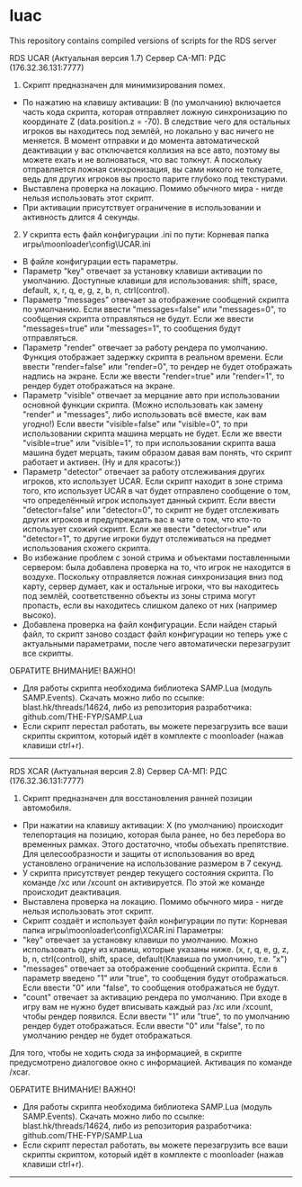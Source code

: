 # luac
This repository contains compiled versions of scripts for the RDS server

RDS UCAR (Актуальная версия 1.7)
Сервер СА-МП: РДС (176.32.36.131:7777)
1. Скрипт предназначен для минимизирования помех.
- По нажатию на клавишу активации: B (по умолчанию) включается часть кода скрипта, которая отправляет ложную синхронизацию по координате Z (data.position.z = -70).
В следствие чего для остальных игроков вы находитесь под землёй, но локально у вас ничего не меняется. В момент отправки и до момента автоматической деактивации
у вас отключается коллизия на все авто, поэтому вы можете ехать и не волноваться, что вас толкнут. А поскольку отправляется ложная синхронизация, вы сами никого не толкаете,
ведь для других игроков вы просто парите глубоко под текстурами.
- Выставлена проверка на локацию. Помимо обычного мира - нигде нельзя использовать этот скрипт.
- При активации присутствует ограничение в использовании и активность длится 4 секунды.
2. У скрипта есть файл конфигурации .ini по пути: Корневая папка игры\moonloader\config\UCAR.ini
- В файле конфигурации есть параметры.
- Параметр "key" отвечает за установку клавиши активации по умолчанию.
Доступные клавиши для использования: shift, space, default, x, r, q, e, g, z, b, n, ctrl(control).
- Параметр "messages" отвечает за отображение сообщений скрипта по умолчанию.
Если ввести "messages=false" или "messages=0", то сообщения скрипта отправляться не будут. Если же ввести "messages=true" или "messages=1", то сообщения будут отправляться.
- Параметр "render" отвечает за работу рендера по умолчанию. Функция отображает задержку скрипта в реальном времени.
Если ввести "render=false" или "render=0", то рендер не будет отображать надпись на экране. Если же ввести "render=true" или "render=1", то рендер будет отображаться на экране.
- Параметр "visible" отвечает за мерцание авто при использовании основной функции скрипта. (Можно использовать как замену "render" и "messages", либо использовать всё вместе, как вам угодно!)
Если ввести "visible=false" или "visible=0", то при использовании скрипта машина мерцать не будет. Если же ввести "visible=true" или "visible=1", то при использовании скрипта ваша машина будет мерцать, таким образом давая вам понять, что скрипт работает и активен. (Ну и для красоты:))
- Параметр "detector" отвечает за работу отслеживания других игроков, кто использует UCAR. Если скрипт находит в зоне стрима того, кто использует UCAR в чат будет отправлено сообщение о том, что определённый игрок использует данный скрипт.
Если ввести "detector=false" или "detector=0", то скрипт не будет отслеживать других игроков и предупреждать вас в чате о том, что кто-то использует схожий скрипт. Если же ввести "detector=true" или "detector=1", то другие игроки будут отслеживаться на предмет использования схожего скрипта.
- Во избежание проблем с зоной стрима и объектами поставленными сервером: была добавлена проверка на то, что игрок не находится в воздухе. Поскольку отправляется ложная синхронизация вниз под карту, сервер думает, как и остальные игроки, что вы находитесь под землёй, соответственно объекты из зоны стрима могут пропасть, если вы находитесь слишком далеко от них (например высоко).
- Добавлена проверка на файл конфигурации. Если найден старый файл, то скрипт заново создаст файл конфигурации но теперь уже с актуальными параметрами, после чего автоматически перезагрузит все скрипты.

ОБРАТИТЕ ВНИМАНИЕ! ВАЖНО!
- Для работы скрипта необходима библиотека SAMP.Lua (модуль SAMP.Events). Скачать можно либо по ссылке: blast.hk/threads/14624, либо из репозитория разработчика: github.com/THE-FYP/SAMP.Lua
- Если скрипт перестал работать, вы можете перезагрузить все ваши скрипты скриптом, который идёт в комплекте с moonloader (нажав клавиши ctrl+r).

-------------------------------------------------------------------------------------------------------------------------------------------------------------------------------

RDS XCAR (Актуальная версия 2.8)
Сервер СА-МП: РДС (176.32.36.131:7777)
1. Скрипт предназначен для восстановления ранней позиции автомобиля.
- При нажатии на клавишу активации: X (по умолчанию) происходит телепортация на позицию, которая была ранее, но без перебора во временных рамках.
Этого достаточно, чтобы объехать препятствие. Для целесообразности и защиты от использования во вред установлено ограничение на использование размером в 7 секунд.
- У скрипта присутствует рендер текущего состояния скрипта. По команде /xc или /xcount он активируется. По этой же команде происходит деактивация.
- Выставлена проверка на локацию. Помимо обычного мира - нигде нельзя использовать этот скрипт.
- Скрипт создаёт и использует файл конфигурации по пути: Корневая папка игры\moonloader\config\XCAR.ini
Параметры:
- "key" отвечает за установку клавиши по умолчанию. Можно использовать одну из клавиш, которые указаны ниже.
(x, r, q, e, g, z, b, n, ctrl(control), shift, space, default(Клавиша по умолчиню, т.е. "x")
- "messages" отвечает за отображение сообщений скрипта. Если в параметр введено "1" или "true", то сообщения будут отображаться. Если ввести "0" или "false", то сообщения отображаться не будут.
- "count" отвечает за активацию рендера по умолчанию. При входе в игру вам не нужно будет вписывать каждый раз /xc или /xcount, чтобы рендер появился.
Если ввести "1" или "true", то по умолчанию рендер будет отображаться. Если ввести "0" или "false", то по умолчанию рендер не будет отображаться.

Для того, чтобы не ходить сюда за информацией, в скрипте предусмотрено диалоговое окно с информацией. Активация по команде /xcar.

ОБРАТИТЕ ВНИМАНИЕ! ВАЖНО!
- Для работы скрипта необходима библиотека SAMP.Lua (модуль SAMP.Events). Скачать можно либо по ссылке: blast.hk/threads/14624, либо из репозитория разработчика: github.com/THE-FYP/SAMP.Lua
- Если скрипт перестал работать, вы можете перезагрузить все ваши скрипты скриптом, который идёт в комплекте с moonloader (нажав клавиши ctrl+r).

-------------------------------------------------------------------------------------------------------------------------------------------------------------------------------
